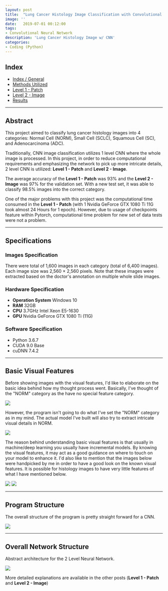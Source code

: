 ```yaml
---
layout: post
title:  "Lung Cancer Histology Image Classification with Convolutional Neural Network (Index / General)"
image: ''
date:   2019-07-01 00:12:00
tags:
- Convolutional Neural Network
description: 'Lung Cancer Histology Image w/ CNN'
categories:
- Coding (Python)
---
```


## Index

* [Index / General](https://jinwooooo.github.io/jinwooooo-blog/lung-cancer-histology-image-classifcation-with-cnn-(index-general)/)
* [Methods Utilized](https://jinwooooo.github.io/jinwooooo-blog/lung-cancer-histology-image-classification-with-cnn-(methods-utilized)/)
* [Level 1 - Patch](https://jinwooooo.github.io/jinwooooo-blog/lung-cancer-histology-image-classification-with-cnn-(level-1-patch)/)
* [Level 2 - Image](https://jinwooooo.github.io/jinwooooo-blog/lung-cancer-histology-image-classification-with-cnn-(level-2-image)/)
* [Results](https://jinwooooo.github.io/jinwooooo-blog/lung-cancer-histology-image-classification-with-cnn-(results)/)

---

## Abstract

This project aimed to classify lung cancer histology images into 4 categories: Normal Cell (NORM), Small Cell (SCLC), Squamous Cell (SC), and Adenocarcinoma (ADC).

Traditionally, CNN image classification utilizes 1 level CNN where the whole image is processed. In this project, in order to reduce computational requirements and emphasizing the network to pick up more intricate details, 2 level CNN is utilized: **Level 1 - Patch** and **Level 2 - Image**.

The average accuracy of the **Level 1 - Patch** was 93% and the **Level 2 - Image** was 97% for the validation set. With a new test set, it was able to classify 98.5% images into the correct category.

One of the major problems with this project was the computational time consumed in the **Level 1 - Patch** (with 1 Nvidia GeForce GTX 1080 Ti 11G took almost 24 Hours for 1 epoch). However, due to usage of checkpoints feature within Pytorch, computational time problem for new set of data tests were not a problem.

---

## Specifications

### Images Specification

There were total of 1,600 images in each category (total of 6,400 images). Each image size was 2,560 × 2,560 pixels. Note that these images were extracted based on the doctor's annotation on multiple whole slide images.

### Hardware Specification

* **Operation System** Windows 10
* **RAM** 32GB
* **CPU** 3.7GHz Intel Xeon E5-1630
* **GPU** Nvidia GeForce GTX 1080 Ti (11G)

### Software Specification

* Python 3.6.7
* CUDA 9.0 Base
* cuDNN 7.4.2

---

## Basic Visual Features

Before showing images with the visual features, I'd like to elaborate on the basic idea behind how my thought process went. Basically, I've thought of the "NORM" category as the have no special feature category.

<img src="../uploads/lung-cancer-cnn-thought.png">

However, the program isn't going to do what I've set the "NORM" category as in my mind. The actual model I've built will also try to extract intricate visual details in NORM.

<img src="../uploads/lung-cancer-cnn-actual.png">

The reason behind understanding basic visual features is that usually in machine/deep learning you usually have incremental models. By knowing the visual features, it may act as a good guidance on where to touch on your model to enhance it. I'd also like to mention that the images below were handpicked by me in order to have a good look on the known visual features. It is possible for histology images to have very little features of what I have mentioned below.

<img src="../uploads/lung-cancer-cnn-norm-adc-visual-features.png">


<img src="../uploads/lung-cancer-cnn-sc-sclc-visual-features.png">

---

## Program Structure

The overall structure of the program is pretty straight forward for a CNN.

<img src="../uploads/lung-cancer-cnn-master-architecture.png">

---

## Overall Network Structure

Abstract architecture for the 2 Level Neural Network.

<img src="../uploads/lung-cancer-cnn-2-level-model.png">

More detailed explanations are available in the other posts (**Level 1 - Patch** and **Level 2 - Image**)
